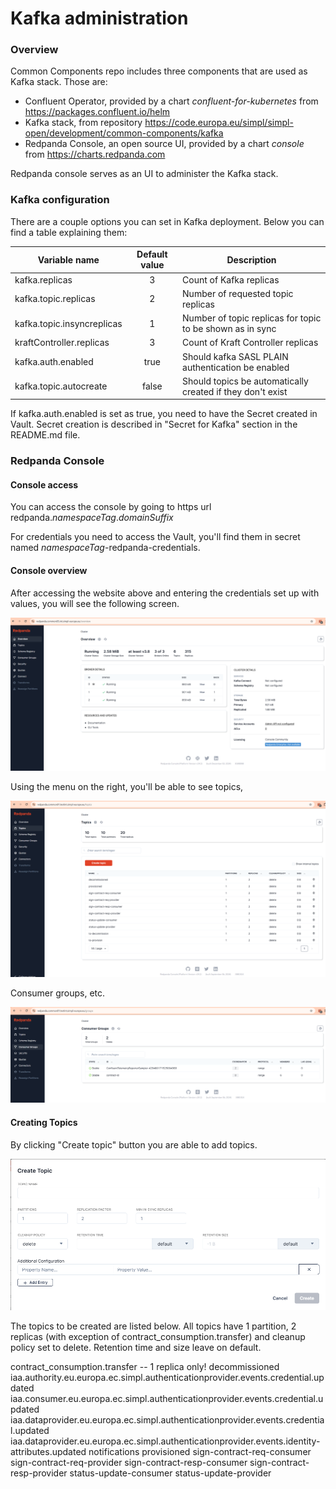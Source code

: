 # Kafka administration

### Overview

Common Components repo includes three components that are used as Kafka stack. Those are:
* Confluent Operator, provided by a chart *confluent-for-kubernetes* from https://packages.confluent.io/helm
* Kafka stack, from repository https://code.europa.eu/simpl/simpl-open/development/common-components/kafka
* Redpanda Console, an open source UI, provided by a chart *console* from https://charts.redpanda.com

Redpanda console serves as an UI to administer the Kafka stack. 

### Kafka configuration

There are a couple options you can set in Kafka deployment. Below you can find a table explaining them:

| Variable name              | Default value | Description     |
| ----------------------     | :-----:       | --------------- |
| kafka.replicas             | 3             | Count of Kafka replicas |
| kafka.topic.replicas       | 2             | Number of requested topic replicas |
| kafka.topic.insyncreplicas | 1             | Number of topic replicas for topic to be shown as in sync |
| kraftController.replicas   | 3             | Count of Kraft Controller replicas |
| kafka.auth.enabled         | true          | Should kafka SASL PLAIN authentication be enabled |
| kafka.topic.autocreate     | false         | Should topics be automatically created if they don't exist |

If kafka.auth.enabled is set as true, you need to have the Secret created in Vault. Secret creation is described in "Secret for Kafka" section in the README.md file. 

### Redpanda Console

#### Console access

You can access the console by going to https url redpanda.*namespaceTag*.*domainSuffix*

For credentials you need to access the Vault, you'll find them in secret named *namespaceTag*-redpanda-credentials.

#### Console overview

After accessing the website above and entering the credentials set up with values, you will see the following screen.

![Init](images/RedpandaMain.png)

Using the menu on the right, you'll be able to see topics,

![Init](images/RedpandaTopics.png)

Consumer groups, etc. 

![Init](images/RedpandaConsumerGroups.png)

#### Creating Topics

By clicking "Create topic" button you are able to add topics.

![Init](images/RedpandaCreateTopics.png)

The topics to be created are listed below. All topics have 1 partition, 2 replicas (with exception of contract_consumption.transfer) and cleanup policy set to delete. Retention time and size leave on default.

contract_consumption.transfer -- 1 replica only!
decommissioned
iaa.authority.eu.europa.ec.simpl.authenticationprovider.events.credential.updated
iaa.consumer.eu.europa.ec.simpl.authenticationprovider.events.credential.updated
iaa.dataprovider.eu.europa.ec.simpl.authenticationprovider.events.credential.updated
iaa.dataprovider.eu.europa.ec.simpl.authenticationprovider.events.identity-attributes.updated
notifications
provisioned
sign-contract-req-consumer
sign-contract-req-provider
sign-contract-resp-consumer
sign-contract-resp-provider
status-update-consumer
status-update-provider